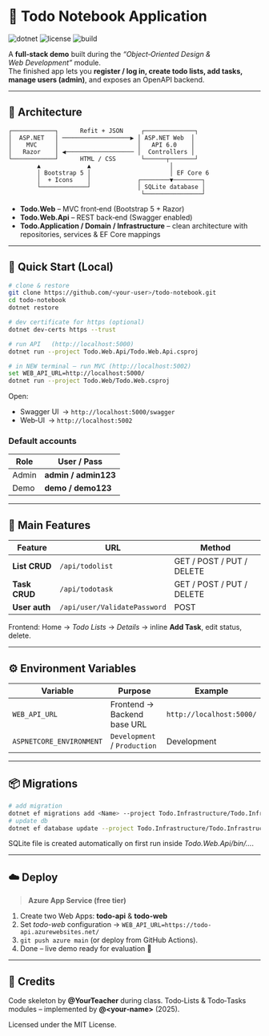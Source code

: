 
# 📝 Todo Notebook Application

![dotnet](https://img.shields.io/badge/.NET-6.0-purple?logo=.net)
![license](https://img.shields.io/badge/license-MIT-green)
![build](https://img.shields.io/badge/build-passing-brightgreen)

A **full‑stack demo** built during the *“Object‑Oriented Design & Web Development”* module.  
The finished app lets you **register / log in, create todo lists, add tasks, manage users (admin)**, and exposes an OpenAPI backend.

---

## 📐 Architecture

```
┌────────────┐      Refit + JSON     ┌──────────────┐
│  ASP.NET   │ ───────────────────▶ │ ASP.NET Web  │
│    MVC     │                      │   API 6.0    │
│   Razor    │ ◀─────────────────── │  Controllers │
└────────────┘      HTML / CSS       └──────┬───────┘
        ▲             ▲                      │
        │ Bootstrap 5 │                      │ EF Core 6
        │  + Icons    │             ┌────────▼────────┐
        └─────────────┘             │ SQLite database │
                                     └────────────────┘
```

* **Todo.Web** – MVC front‑end (Bootstrap 5 + Razor)
* **Todo.Web.Api** – REST back‑end (Swagger enabled)
* **Todo.Application / Domain / Infrastructure** – clean architecture with repositories, services & EF Core mappings

---

## 🚀 Quick Start (Local)

```bash
# clone & restore
git clone https://github.com/<your‑user>/todo‑notebook.git
cd todo‑notebook
dotnet restore

# dev certificate for https (optional)
dotnet dev-certs https --trust

# run API   (http://localhost:5000)
dotnet run --project Todo.Web.Api/Todo.Web.Api.csproj

# in NEW terminal – run MVC (http://localhost:5002)
set WEB_API_URL=http://localhost:5000/
dotnet run --project Todo.Web/Todo.Web.csproj
```

Open:

* Swagger UI&ensp;→ `http://localhost:5000/swagger`
* Web‑UI&ensp;→ `http://localhost:5002`

### Default accounts

| Role | User / Pass |
|------|-------------|
| Admin | **admin / admin123** |
| Demo  | **demo  / demo123** |

---

## 🧩 Main Features

| Feature | URL | Method |
|---------|-----|--------|
| **List CRUD** | `/api/todolist` | GET / POST / PUT / DELETE |
| **Task CRUD** | `/api/todotask` | GET / POST / PUT / DELETE |
| **User auth** | `/api/user/ValidatePassword` | POST |

Frontend: Home → *Todo Lists* → *Details* → inline **Add Task**, edit status, delete.

---

## ⚙️ Environment Variables

| Variable | Purpose | Example |
|----------|---------|---------|
| `WEB_API_URL` | Frontend → Backend base URL | `http://localhost:5000/` |
| `ASPNETCORE_ENVIRONMENT` | `Development` / `Production` | Development |

---

## 📦 Migrations

```bash
# add migration
dotnet ef migrations add <Name> --project Todo.Infrastructure/Todo.Infrastructure.csproj
# update db
dotnet ef database update --project Todo.Infrastructure/Todo.Infrastructure.csproj
```

SQLite file is created automatically on first run inside *Todo.Web.Api/bin/…*.

---

## ☁️ Deploy

> **Azure App Service (free tier)**

1. Create two Web Apps: **todo-api** & **todo-web**  
2. Set *todo-web* configuration → `WEB_API_URL=https://todo-api.azurewebsites.net/`  
3. `git push azure main` (or deploy from GitHub Actions).  
4. Done – live demo ready for evaluation 🚀

---

## 👏 Credits

Code skeleton by **@YourTeacher** during class. Todo‑Lists & Todo‑Tasks modules – implemented by **@<your‑name>** (2025).

Licensed under the MIT License.
